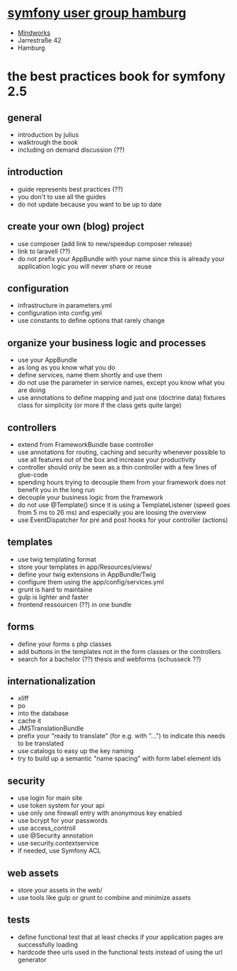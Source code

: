 # [symfony user group hamburg](?)

* [Mindworks](http://www.mindworks.de)
* Jarrestraße 42
* Hamburg

# the best practices book for symfony 2.5

## general

* introduction by julius
* walktrough the book
* including on demand discussion (??)

## introduction

* guide represents best practices (??)
* you don't to use all the guides
* do not update because you want to be up to date

## create your own (blog) project

* use composer (add link to new/speedup composer release)
* link to laravell (??)
* do not prefix your AppBundle with your name since this is already your application logic you will never share or reuse

## configuration

* infrastructure in parameters.yml
* configuration into config.yml
* use constants to define options that rarely change

## organize your business logic and processes

* use your AppBundle
* as long as you know what you do
* define services, name them shortly and use them
* do not use the parameter in service names, except you know what you are doing
* use annotations to define mapping and just one (doctrine data) fixtures class for simplicity (or more if the class gets quite large)

## controllers

* extend from FrameworkBundle base controller
* use annotations for routing, caching and security whenever possible to use all features out of the box and increase your productivity
* controller should only be seen as a thin controller with a few lines of glue-code
* spending hours trying to decouple them from your framework does not benefit you in the long run
* decouple your business logic from the framework
* do not use @Template() since it is using a TemplateListener (speed goes from 5 ms to 26 ms) and especially you are loosing the overview
* use EventDispatcher for pre and post hooks for your controller (actions)

## templates

* use twig templating format
* store your templates in app/Resources/views/
* define your twig extensions in AppBundle/Twig
* configure them using the app/config/services.yml
* grunt is hard to maintaine
* gulp is lighter and faster
* frontend ressourcen (??) in one bundle

## forms

* define your forms s php classes
* add buttons in the templates not in the form classes or the controllers
* search for a bachelor (??) thesis and webforms (schusseck ??)

## internationalization

* xliff
* po
* into the database
* cache it
* JMSTranslationBundle
* prefix your "ready to translate" (for e.g. with "...") to indicate this needs to be translated
* use catalogs to easy up the key naming
* try to build up a semantic "name spacing" with form label element ids

## security

* use login for main site
* use token system for your api
* use only one firewall entry with anonymous key enabled
* use bcrypt for your passwords
* use access_controll
* use @Security annotation
* use security.contextservice
* if needed, use Symfony ACL

## web assets

* store your assets in the web/
* use tools like gulp or grunt to combine and minimize assets

## tests

* define functional test that at least checks if your application pages are successfully loading
* hardcode thee urls used in the functional tests instead of using the url generator

